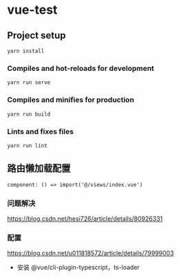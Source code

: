 # vue-test

## Project setup
```
yarn install
```

### Compiles and hot-reloads for development
```
yarn run serve
```

### Compiles and minifies for production
```
yarn run build
```

### Lints and fixes files
```
yarn run lint
```

## 路由懒加载配置
```
component: () => import('@/views/index.vue')
```

### 问题解决
https://blog.csdn.net/hesi726/article/details/80926331

### 配置
https://blog.csdn.net/u011818572/article/details/79999003
- 安装 @vue/cli-plugin-typescript，ts-loader


